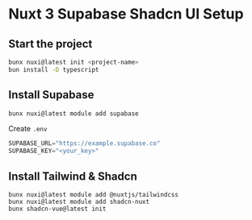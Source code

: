 # Nuxt 3 Supabase Shadcn UI Setup

## Start the project
```bash
bunx nuxi@latest init <project-name>
bun install -D typescript
```

## Install Supabase
```bash
bunx nuxi@latest module add supabase
```

Create `.env`
```js
SUPABASE_URL="https://example.supabase.co"
SUPABASE_KEY="<your_key>"
```

## Install Tailwind & Shadcn
```
bunx nuxi@latest module add @nuxtjs/tailwindcss
bunx nuxi@latest module add shadcn-nuxt
bunx shadcn-vue@latest init
```

